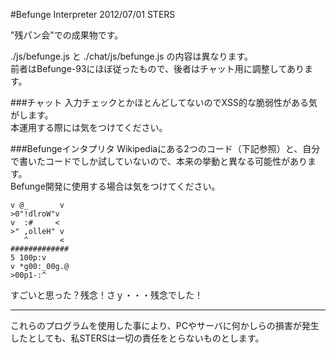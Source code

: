 #Befunge Interpreter
2012/07/01 STERS

"残パン会"での成果物です。  
  
./js/befunge.js と ./chat/js/befunge.js の内容は異なります。  
前者はBefunge-93にほぼ従ったもので、後者はチャット用に調整してあります。

###チャット
入力チェックとかほとんどしてないのでXSS的な脆弱性がある気がします。  
本運用する際には気をつけてください。

###Befungeインタプリタ
Wikipediaにある2つのコード（下記参照）と、自分で書いたコードでしか試していないので、本来の挙動と異なる可能性があります。  
Befunge開発に使用する場合は気をつけてください。  

    v @_       v
    >0"!dlroW"v 
    v  :#     < 
    >" ,olleH" v
       ^       <
    #############
    5 100p:v
    v *g00:_00g.@
    >00p1-:^
  
すごいと思った？残念！さｙ・・・残念でした！  

-----
これらのプログラムを使用した事により、PCやサーバに何かしらの損害が発生したとしても、私STERSは一切の責任をとらないものとします。
